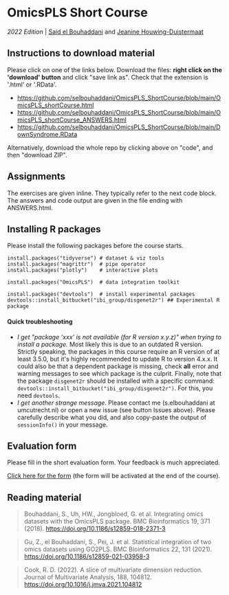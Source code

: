 # OmicsPLS Short Course
*2022 Edition* | [Said el Bouhaddani](https://www.linkedin.com/in/selbouhaddani/) and [Jeanine Houwing-Duistermaat](https://www.linkedin.com/in/jeanine-houwing-duistermaat/)

## Instructions to download material

Please click on one of the links below. Download the files: **right click on the 'download' button** and click "save link as". Check that the extension is '.html' or '.RData'. 

- https://github.com/selbouhaddani/OmicsPLS_ShortCourse/blob/main/OmicsPLS_shortCourse.html
- https://github.com/selbouhaddani/OmicsPLS_ShortCourse/blob/main/OmicsPLS_shortCourse_ANSWERS.html
- https://github.com/selbouhaddani/OmicsPLS_ShortCourse/blob/main/DownSyndrome.RData

Alternatively, download the whole repo by clicking above on "code", and then "download ZIP".

## Assignments

The exercises are given inline. They typically refer to the next code block. The answers and code output are given in the file ending with ANSWERS.html. 

## Installing R packages

Please install the following packages before the course starts.

```
install.packages("tidyverse") # dataset & viz tools
install.packages("magrittr")  # pipe operator
install.packages("plotly")    # interactive plots

install.packages("OmicsPLS")  # data integration toolkit

install.packages("devtools")  # install experimental packages
devtools::install_bitbucket("ibi_group/disgenet2r") ## Experimental R package
```

#### Quick troubleshooting

- _I get "package 'xxx' is not available (for R version x.y.z)" when trying to install a package._ Most likely this is due to an outdated R version. Strictly speaking, the packages in this course require an R version of at least 3.5.0, but it's highly recommended to update R to version 4.x.x. It could also be that a dependent package is missing, check **all** error and warning messages to see which package is the culprit. Finally, note that the package `disgenet2r` should be installed with a specific command: `devtools::install_bitbucket("ibi_group/disgenet2r")`. For this, you need `devtools`. 
- _I get another strange message._ Please contact me (s.elbouhaddani at umcutrecht.nl) or open a new issue (see button Issues above). Please carefully describe what you did, and also copy-paste the output of `sessionInfo()` in your message. 


## Evaluation form

Please fill in the short evaluation form. Your feedback is much appreciated. 

[Click here for the form](https://forms.gle/w6Tj3MSeRYZ7HaaW6) (the form will be activated at the end of the course). 


## Reading material

> Bouhaddani, S., Uh, HW., Jongbloed, G. et al. Integrating omics datasets with the OmicsPLS package. BMC Bioinformatics 19, 371 (2018). https://doi.org/10.1186/s12859-018-2371-3

> Gu, Z., el Bouhaddani, S., Pei, J. et al. Statistical integration of two omics datasets using GO2PLS. BMC Bioinformatics 22, 131 (2021). https://doi.org/10.1186/s12859-021-03958-3

> Cook, R. D. (2022). A slice of multivariate dimension reduction. Journal of Multivariate Analysis, 188, 104812. https://doi.org/10.1016/j.jmva.2021.104812



